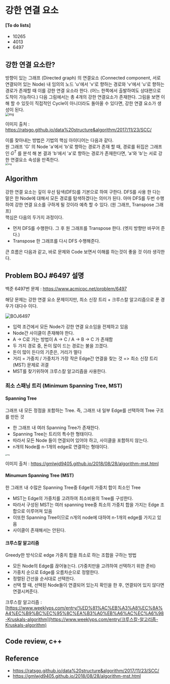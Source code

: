 # 강한 연결 요소

#### [To do lists] 

- 10265  
- 4013  
- 6497  



## 강한 연결 요소란?

방향이 있는 그래프 (Directed graph) 의 연결요소 (Connected component, 서로 연결되어 있는 Node) 내 임의의 노드 'u'에서 'v'로 향하는 경로와 'v'에서 'u'로 향하는 경로가 존재할 때 이를 강한 연결 요소라 한다. (어느 한쪽에서 출발하여도 상대편으로 도착이 가능하다.)  다음 그림에서는 총 4개의 강한 연결요소가 존재한다. 그림을 보면 이해 할 수 있듯이 직접적인 Cycle이 아니더라도 돌아올 수 있다면, 강한 연결 요소가 생성이 된다.  
<img src="https://i.imgur.com/CtlPGFw.png" alt="img" style="zoom:67%;" />

이미지 출처 : https://ratsgo.github.io/data%20structure&algorithm/2017/11/23/SCC/

이를 찾아내는 방법은 기법의 핵심 아이디어는 다음과 같다.  
원 그래프 'G' 의 Node 'a'에서 'b'로 향하는 경로가 존재 할 때, 경로를 뒤집은 그래프인 $G^{T}$ 를 분석 해 본 결과 'b'에서 'a'로 향하는 경로가 존재한다면, 'a'와 'b'는 서로 강한 연결요소 속성을 만족한다.  
<img src="https://i.imgur.com/NHUDUaH.png" alt="img" style="zoom:50%;" />



## Algorithm

강한 연결 요소는 깊이 우선 탐색(DFS)를 기본으로 하여 구한다. DFS를 사용 한 다는 말은 한 Node에 대해서 모든 경로를 탐색하겠다는 의미가 된다. 아마 DFS를 두번 수행하여 강한 연결 요소를 구하게 될 것이라 예측 할 수 있다. (원 그래프, Transpose 그래프)  
핵심은 다음의 두가지 과정이다.  

- 먼저 DFS를 수행한다. 그 후 원 그래프를 Transpose 한다. (엣지 방향만 바꾸어 준다.)
- Transpose 한 그래프를 다시 DFS 수행해준다.

큰 흐름은 다음과 같고, 바로 문제와 Code 보면서 이해를 하는것이 좋을 것 이라 생각한다.  



## Problem BOJ #6497 설명

백준 6497번 문제 : https://www.acmicpc.net/problem/6497  

해당 문제는 강한 연결 요소 문제이지만, 최소 신장 트리 + 크루스칼 알고리즘으로 푼 경우가 대다수 이다.  

![BOJ6497](/bnabis93/algorithm/tree/master/img/scc_BOJ6497.png)

- 입력 조건에서 모든 Node가 강한 연결 요소임을 전제하고 있음
- Node간 사이클이 존재해야 한다.
- A -> C로 가는 방법이 A -> C / A -> B -> C 가 존재함
- 두 가지 경로 중, 돈이 많이 드는 경로는 불을 끄겠다.
- 돈이 많이 든다의 기준은, 거리가 멀다
- 거리 = 가중치 / 가중치가 가장 작은 Edge간 연결을 찾는 것  => 최소 신장 트리 (MST) 문제로 귀결
- MST를 찾기위하여 크루스칼 알고리즘을 사용한다.  

  

### 최소 스패닝 트리 (Minimum Spanning Tree, MST)

#### Spanning Tree

그래프 내 모든 정점을 포함하는 Tree. 즉, 그래프 내 일부 Edge를 선택하여 Tree 구조를 만든 것

- 한 그래프 내 여러 Spanning Tree가 존재한다.   
- Spanning Tree는 트리의 특수한 형태이다.
- 따라서 모든 Node 들이 연결되어 있어야 하고, 사이클을 포함하지 않는다.
- n개의 Node를 n-1개의 edge로 연결하는 형태이다.

<img src="https://gmlwjd9405.github.io/images/algorithm-mst/spanning-tree.png" alt="img" style="zoom: 33%;" />

이미지 출처 : https://gmlwjd9405.github.io/2018/08/28/algorithm-mst.html

#### Minumum Spanning Tree (MST)

한 그래프 내 수많은 Spanning Tree중 Edge의 가중치 합이 최소인 Tree  

- MST는 Edge의 가중치를 고려하여 최소비용의 Tree를 구성한다.
- 따라서 구성된 MST는 여러 spanning tree중 최소의 가중치 합을 가지는 Edge 조합으로 이루어져 있음
- 이또한 Spanning Tree이므로 n개의 node에 대하여 n-1개의 edge를 가지고 있음
- 사이클이 존재해서는 안된다.

#### 크루스칼 알고리즘

Greedy한 방식으로 edge 가중치 합을 최소로 하는 조합을 구하는 방법

- 모든 Node의 Edge를 끊어놓는다. (가중치만을 고려하여 선택하기 위한 준비)
- 가중치 순으로 Edge를 오름차순으로 정렬한다.
- 정렬된 간선을 순서대로 선택한다. 
- 선택 할 때, 선택된 Node들이 연결되어 있는지 확인을 한 후, 연결되어 있지 않다면 연결시켜준다.  

크루스칼 알고리즘 : [https://www.weeklyps.com/entry/%ED%81%AC%EB%A3%A8%EC%8A%A4%EC%B9%BC%EC%95%8C%EA%B3%A0%EB%A6%AC%EC%A6%98-Kruskals-algorithm](https://www.weeklyps.com/entry/크루스칼-알고리즘-Kruskals-algorithm) 

## Code review, c++







## Reference

- https://ratsgo.github.io/data%20structure&algorithm/2017/11/23/SCC/
- https://gmlwjd9405.github.io/2018/08/28/algorithm-mst.html
